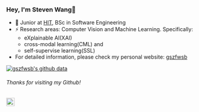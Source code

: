 ### Hey, I'm Steven Wang👋 
- 🍻 Junior at  [HIT](http://www.hit.edu.cn/), BSc in Software Engineering
- ⚡ Research areas: Computer Vision and Machine Learning. Specifically: 
    - eXplainable AI(XAI)
    - cross-modal learning(CML) and 
    - self-supervise learning(SSL)
- For detailed information, please check my personal website: [gszfwsb](https://gszfwsb.com/)

[![gszfwsb's github data](https://github-readme-stats.vercel.app/api?username=gszfwsb)]()
<h6>Thanks for visiting my Github!</h6>

<a href="https://www.linkedin.com/in/gszfwsb/">
  <img align="left" alt="Steven's LinkedIN" width="22px" src="https://raw.githubusercontent.com/peterthehan/peterthehan/master/assets/linkedin.svg" />
</a>
